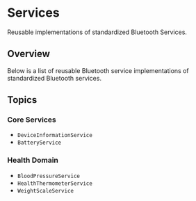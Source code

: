 # Services

Reusable implementations of standardized Bluetooth Services.

<!--
#
# This source file is part of the Stanford Spezi open source project
#
# SPDX-FileCopyrightText: 2024 Stanford University and the project authors (see CONTRIBUTORS.md)
#
# SPDX-License-Identifier: MIT
#
-->

## Overview

Below is a list of reusable Bluetooth service implementations of standardized Bluetooth services.

## Topics

### Core Services

- ``DeviceInformationService``
- ``BatteryService``

### Health Domain

- ``BloodPressureService``
- ``HealthThermometerService``
- ``WeightScaleService``
